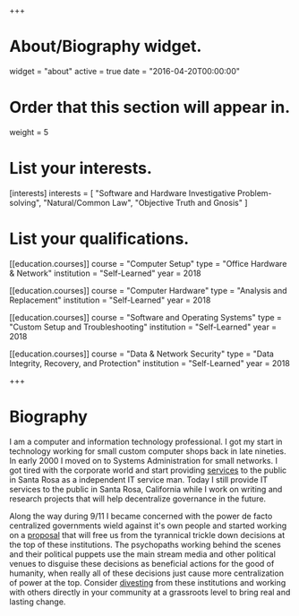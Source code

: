 +++
# About/Biography widget.
widget = "about"
active = true
date = "2016-04-20T00:00:00"

# Order that this section will appear in.
weight = 5

# List your interests.
[interests]
  interests = [
    "Software and Hardware Investigative Problem-solving",
    "Natural/Common Law",
    "Objective Truth and Gnosis"
  ]

# List your qualifications.
[[education.courses]]
  course = "Computer Setup"
  type = "Office Hardware & Network"
  institution = "Self-Learned"
  year = 2018

[[education.courses]]
  course = "Computer Hardware"
  type = "Analysis and Replacement"
  institution = "Self-Learned"
  year = 2018

[[education.courses]]
  course = "Software and Operating Systems"
  type = "Custom Setup and Troubleshooting"
  institution = "Self-Learned"
  year = 2018

[[education.courses]]
  course = "Data & Network Security"
  type = "Data Integrity, Recovery, and Protection"
  institution = "Self-Learned"
  year = 2018

+++

# Biography

I am a computer and information technology professional. I got my start in technology working for small custom computer shops back in late nineties. In early 2000 I moved on to Systems Administration for small networks. I got tired with the corporate world and start providing [services](/services/) to the public in Santa Rosa as a independent IT service man. Today I still provide IT services to the public in Santa Rosa, California while I work on writing and research projects that will help decentralize governance in the future.

Along the way during 9/11 I became concerned with the power de facto centralized governments wield against it's own people and started working on a [proposal](../resources/activism/proposals/proposal-commonwealths.html) that will free us from the tyrannical trickle down decisions at the top of these institutions.  The psychopaths working behind the scenes and their political puppets use the main stream media and other political venues to disguise these decisions as beneficial actions for the good of humanity, when really all of these decisions just cause more centralization of power at the top. Consider [divesting](../resources/activism/articles/article-divestment.html) from these institutions and working with others directly in your community at a grassroots level to bring real and lasting change.
